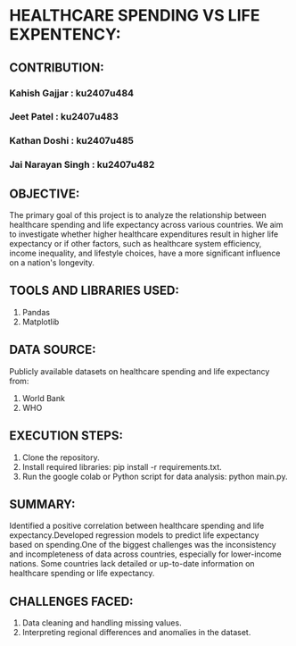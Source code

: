 # HEALTHCARE SPENDING VS LIFE EXPENTENCY:

## CONTRIBUTION:
### Kahish Gajjar : ku2407u484
### Jeet Patel : ku2407u483
### Kathan Doshi : ku2407u485
### Jai Narayan Singh : ku2407u482

## OBJECTIVE:
The primary goal of this project is to analyze the relationship between healthcare spending and life expectancy across various countries. We aim to investigate whether higher healthcare expenditures result in higher life expectancy or if other factors, such as healthcare system efficiency, income inequality, and lifestyle choices, have a more significant influence on a nation's longevity.

## TOOLS AND LIBRARIES USED:
1. Pandas
2. Matplotlib

## DATA SOURCE:
Publicly available datasets on healthcare spending and life expectancy from:
1. World Bank
2. WHO

## EXECUTION STEPS:
1. Clone the repository.
2. Install required libraries: pip install -r requirements.txt.
3. Run the google colab or Python script for data analysis: python main.py.

## SUMMARY:
Identified a positive correlation between healthcare spending and life expectancy.Developed regression models to predict life expectancy based on spending.One of the biggest challenges was the inconsistency and incompleteness of data across countries, especially for lower-income nations. Some countries lack detailed or up-to-date information on healthcare spending or life expectancy.

## CHALLENGES FACED:
1. Data cleaning and handling missing values.
2. Interpreting regional differences and anomalies in the dataset.
